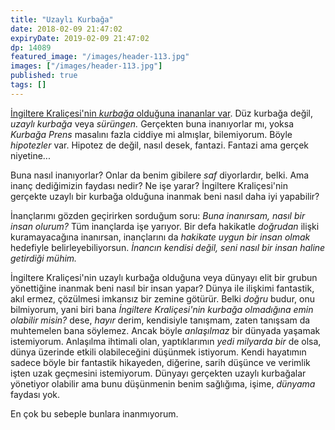 ```yaml
---
title: "Uzaylı Kurbağa"
date: 2018-02-09 21:47:02
expiryDate: 2019-02-09 21:47:02
dp: 14089
featured_image: "/images/header-113.jpg"
images: ["/images/header-113.jpg"]
published: true
tags: []
---
```




[İngiltere Kraliçesi'nin *kurbağa* olduğuna inananlar var](
https://en.wikipedia.org/wiki/Reptilians). Düz kurbağa değil,
*uzaylı kurbağa* veya *sürüngen.* Gerçekten buna inanıyorlar mı, yoksa *Kurbağa
Prens* masalını fazla ciddiye mi almışlar, bilemiyorum. Böyle *hipotezler* var.
Hipotez de değil, nasıl desek, fantazi. Fantazi ama gerçek niyetine...

Buna nasıl inanıyorlar? Onlar da benim gibilere *saf* diyorlardır, belki. Ama
inanç dediğimizin faydası nedir? Ne işe yarar? İngiltere Kraliçesi'nin gerçekte
uzaylı bir kurbağa olduğuna inanmak beni nasıl daha iyi yapabilir?

İnançlarımı gözden geçirirken sorduğum soru: *Buna inanırsam, nasıl bir insan
olurum?* Tüm inançlarda işe yarıyor. Bir defa hakikatle *doğrudan* ilişki
kuramayacağına inanırsan, inançlarını da *hakikate uygun bir insan olmak*
hedefiyle belirleyebiliyorsun. *İnancın kendisi değil, seni nasıl bir insan
haline getirdiği mühim.*

İngiltere Kraliçesi'nin uzaylı kurbağa olduğuna veya dünyayı elit bir grubun
yönettiğine inanmak beni nasıl bir insan yapar? Dünya ile ilişkimi fantastik,
akıl ermez, çözülmesi imkansız bir zemine götürür. Belki *doğru* budur, onu
bilmiyorum, yani biri bana *İngiltere Kraliçesi'nin kurbağa olmadığına emin
olabilir misin?* dese, *hayır* derim, kendisiyle tanışmam, zaten tanışsam da
muhtemelen bana söylemez. Ancak böyle *anlaşılmaz* bir dünyada yaşamak
istemiyorum. Anlaşılma ihtimali olan, yaptıklarımın *yedi milyarda bir* de olsa,
dünya üzerinde etkili olabileceğini düşünmek istiyorum. Kendi hayatımın sadece
böyle bir fantastik hikayeden, diğerine, sarih düşünce ve verimlik işten uzak
geçmesini istemiyorum. Dünyayı gerçekten uzaylı kurbağalar yönetiyor olabilir
ama bunu düşünmenin benim sağlığıma, işime, *dünyama* faydası yok. 

En çok bu sebeple bunlara inanmıyorum. 

